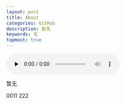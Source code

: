 ```yaml
---
layout: post
title: About
categories: GitHub
description: 暂无
keywords: 无
topmost: true
---
```


<audio id="audio" controls="" preload="none">
      <source id="mp3" src="https://link.jscdn.cn/1drv/aHR0cHM6Ly8xZHJ2Lm1zL3UvcyFBaGU2R2dNWmVFb2poQ1JlQlhleF8ySGlkVEc3P2U9VmJaYmNw.mp4">
</audio>



暂无

0011
222

